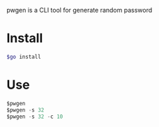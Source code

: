 pwgen is a CLI tool for generate random password

# Install
```bash
$go install
```

# Use
```go
$pwgen
$pwgen -s 32
$pwgen -s 32 -c 10
```
